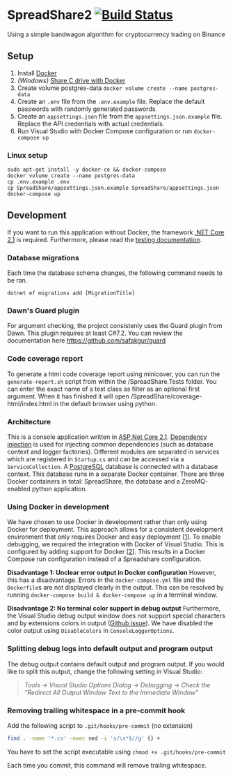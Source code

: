 # SpreadShare2 [![Build Status](https://travis-ci.com/HugoPeters1024/SpreadShare2.svg?token=EzhgBYg4bqpNUB6Jq5aw&branch=master)](https://travis-ci.com/HugoPeters1024/SpreadShare2)
Using a simple bandwagon algorithm for cryptocurrency trading on Binance

## Setup
1. Install [Docker](https://docs.docker.com/install/)
2. _(Windows)_ [Share C drive with Docker](https://medium.com/travis-on-docker/why-and-how-to-use-docker-for-development-a156c1de3b24)
3. Create volume postgres-data 
```docker volume create --name postgres-data```
4. Create an `.env` file from the `.env.example` file. Replace the default passwords with randomly generated passwords.
5. Create an `appsettings.json` file from the `appsettings.json.example` file. Replace the API credentials with actual credentials.
5. Run Visual Studio with Docker Compose configuration or run
```docker-compose up```

### Linux setup
```
sudo apt-get install -y docker-ce && docker-compose
docker volume create --name postgres-data
cp .env.example .env
cp SpreadShare/appsettings.json.example SpreadShare/appsettings.json
docker-compose up
```

## Development
If you want to run this application without Docker, the framework [.NET Core 2.1](https://www.microsoft.com/net/download/dotnet-core/2.1) is required. Furthermore, please read the [testing documentation](TESTING.md).

### Database migrations
Each time the database schema changes, the following command needs to be ran.
```
dotnet ef migrations add [MigrationTitle]
```

### Dawn's Guard plugin
For argument checking, the project consistenly uses the Guard plugin from Dawn. This plugin requires at least C#7.2. You can review the documentation here https://github.com/safakgur/guard

### Code coverage report
To generate a html code coverage report using minicover, you can run the `generate-report.sh` script from within the /SpreadShare.Tests folder. You can enter the exact name of a test class as filter as an optional first argument. When it has finished it will open /SpreadShare/coverage-html/index.html in the default browser using python.

### Architecture
This is a console application written in [ASP.Net Core 2.1](https://docs.microsoft.com/en-us/aspnet/core/?view=aspnetcore-2.1). [Dependency injection](https://docs.microsoft.com/en-us/aspnet/core/fundamentals/dependency-injection?view=aspnetcore-2.1) is used for injecting common dependencies (such as database context and logger factories). Different modules are separated in services which are registered in `Startup.cs` and can be accessed via a `ServiceCollection`. A [PostgreSQL](https://www.postgresql.org/) database is connected with a database context. This database runs in a separate Docker container. There are three Docker containers in total: SpreadShare, the database and a ZeroMQ-enabled python application.

### Using Docker in development
We have chosen to use Docker in development rather than only using Docker for deployment. This approach allows for a consistent development environment that only requires Docker and easy deployment [[1](https://medium.com/travis-on-docker/why-and-how-to-use-docker-for-development-a156c1de3b24)]. To enable debugging, we required the integration with Docker of Visual Studio. This is configured by adding support for Docker [[2](https://docs.microsoft.com/en-us/aspnet/core/host-and-deploy/docker/visual-studio-tools-for-docker?view=aspnetcore-2.1)]. This results in a Docker Compose run configuration instead of a Spreadshare configuration.

**Disadvantage 1: Unclear error output in Docker configuration**
However, this has a disadvantage. Errors in the `docker-compose.yml` file and the `Dockerfile`s are not displayed clearly in the output. This can be resolved by running `docker-compose build & docker-compose up` in a terminal window. 

**Disadvantage 2: No terminal color support in debug output**
Furthermore, the Visual Studio debug output window does not support special characters and by extensions colors in output ([Github issue](https://github.com/aspnet/Logging/issues/428)). We have disabled the color output using `DisableColors` in `ConsoleLoggerOptions`.

### Splitting debug logs into default output and program output
The debug output contains default output and program output. If you would like to split this output, change the following setting in Visual Studio:
> _Tools -> Visual Studio Options Dialog -> Debugging -> Check the "Redirect All Output Window Text to the Immediate Window"_

### Removing trailing whitespace in a pre-commit hook
Add the following script to `.git/hooks/pre-commit` (no extension)
```bash
find . -name '*.cs' -exec sed -i 's/\s*$//g' {} +
```
You have to set the script executable using `chmod +x .git/hooks/pre-commit`

Each time you commit, this command will remove trailing whitespace.
